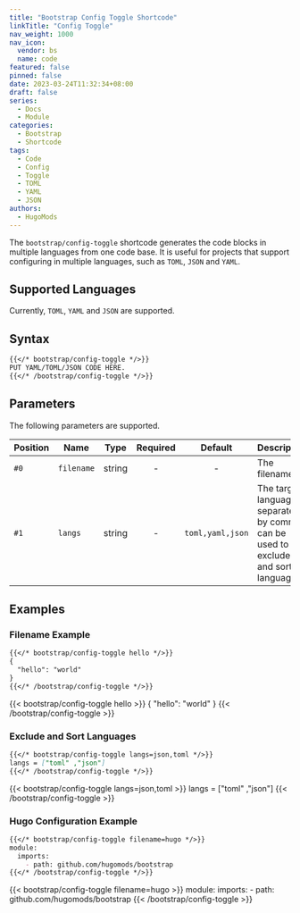 ```yaml
---
title: "Bootstrap Config Toggle Shortcode"
linkTitle: "Config Toggle"
nav_weight: 1000
nav_icon:
  vendor: bs
  name: code
featured: false
pinned: false
date: 2023-03-24T11:32:34+08:00
draft: false
series:
  - Docs
  - Module
categories:
  - Bootstrap
  - Shortcode
tags:
  - Code
  - Config
  - Toggle
  - TOML
  - YAML
  - JSON
authors:
  - HugoMods
---
```


The `bootstrap/config-toggle` shortcode generates the code blocks in multiple languages from one code base.
It is useful for projects that support configuring in multiple languages, such as `TOML`, `JSON` and `YAML`.

<!--more-->

## Supported Languages

Currently, `TOML`, `YAML` and `JSON` are supported.

## Syntax

```markdown
{{</* bootstrap/config-toggle */>}}
PUT YAML/TOML/JSON CODE HERE.
{{</* /bootstrap/config-toggle */>}}
```

## Parameters

The following parameters are supported.

| Position | Name | Type | Required | Default | Description |
| -------- | ---- | ---- | :------: | :-----: | ----------- |
| `#0`     | `filename` | string | - | - | The filename. |
| `#1`     | `langs` | string | - | `toml,yaml,json` | The target languages, separated by comma, can be used to exclude and sort languages. |

## Examples

### Filename Example

```markdown
{{</* bootstrap/config-toggle hello */>}}
{
  "hello": "world"
}
{{</* /bootstrap/config-toggle */>}}
```

{{< bootstrap/config-toggle hello >}}
{
  "hello": "world"
}
{{< /bootstrap/config-toggle >}}

### Exclude and Sort Languages

```markdown
{{</* bootstrap/config-toggle langs=json,toml */>}}
langs = ["toml" ,"json"]
{{</* /bootstrap/config-toggle */>}}
```

{{< bootstrap/config-toggle langs=json,toml >}}
langs = ["toml" ,"json"]
{{< /bootstrap/config-toggle >}}

### Hugo Configuration Example

```markdown
{{</* bootstrap/config-toggle filename=hugo */>}}
module:
  imports:
    - path: github.com/hugomods/bootstrap
{{</* /bootstrap/config-toggle */>}}
```

{{< bootstrap/config-toggle filename=hugo >}}
module:
  imports:
    - path: github.com/hugomods/bootstrap
{{< /bootstrap/config-toggle >}}
